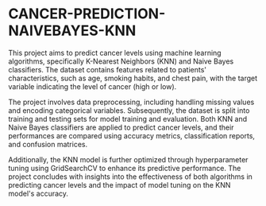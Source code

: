 # CANCER-PREDICTION-NAIVEBAYES-KNN
This project aims to predict cancer levels using machine learning algorithms, specifically K-Nearest Neighbors (KNN) and Naive Bayes classifiers. The dataset contains features related to patients' characteristics, such as age, smoking habits, and chest pain, with the target variable indicating the level of cancer (high or low). 

The project involves data preprocessing, including handling missing values and encoding categorical variables. Subsequently, the dataset is split into training and testing sets for model training and evaluation. Both KNN and Naive Bayes classifiers are applied to predict cancer levels, and their performances are compared using accuracy metrics, classification reports, and confusion matrices.

Additionally, the KNN model is further optimized through hyperparameter tuning using GridSearchCV to enhance its predictive performance. The project concludes with insights into the effectiveness of both algorithms in predicting cancer levels and the impact of model tuning on the KNN model's accuracy.
